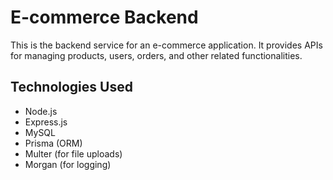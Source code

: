 # E-commerce Backend

This is the backend service for an e-commerce application. It provides APIs for managing products, users, orders, and other related functionalities.

## Technologies Used

- Node.js
- Express.js
- MySQL
- Prisma (ORM)
- Multer (for file uploads)
- Morgan (for logging)
